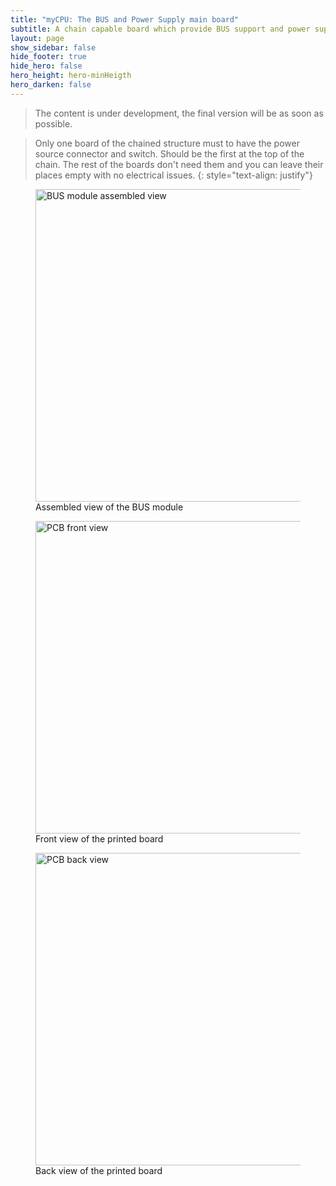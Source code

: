 ```yaml
---
title: "myCPU: The BUS and Power Supply main board"
subtitle: A chain capable board which provide BUS support and power supply to modules
layout: page
show_sidebar: false
hide_footer: true
hide_hero: false
hero_height: hero-minHeigth
hero_darken: false
---
```

> The content is under development, the final version will be as soon as possible.

> Only one board of the chained structure must to have the power source connector and switch. Should be the first at the top of the chain. The rest of the boards don't need them and you can leave their places empty with no electrical issues.
{: style="text-align: justify"}
<figure class="center">
    <img src="{{ site.baseurl }}/img/mycpu/modules/bus/bus_power_module_assembled_min.png" alt="BUS module assembled view" title="Assembled view of the BUS module" width="500px">
    <figcaption>Assembled view of the BUS module</figcaption>
</figure>
<figure class="center">
    <img src="{{ site.baseurl }}/img/mycpu/modules/bus/bus_power_module_clear_front_min.png" alt="PCB front view" title="Front view of the printed board" width="500px">
    <figcaption>Front view of the printed board</figcaption>
</figure>
<figure class="center">
    <img src="{{ site.baseurl }}/img/mycpu/modules/bus/bus_power_module_clear_back_min.png" alt="PCB back view" title="Back view of the printed board" width="500px">
    <figcaption>Back view of the printed board</figcaption>
</figure>
